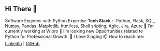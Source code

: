 ## Hi There 👋
Software Engineer with Python Expertise 
**Tech Stack** :- Python, Flask, SQL, Numpy, Pandas, Matplotlib, html/css, Shell sripting, Agile, Jira, Azure
🔭 I’m currently working at Wipro
🤔 I’m looking new Opportunities related to Python for Professional Growth.
🎵 I Love Singing
📫 How to reach me: [LinkedIn](https://www.linkedin.com/in/ankumonga/) | [GitHub](https://github.com/ankumonga) 

